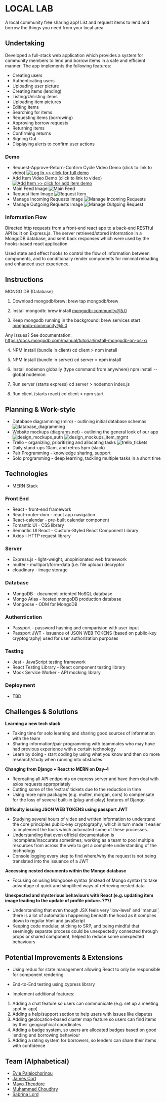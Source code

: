 # LOCAL LAB

A local community free sharing app!
List and request items to lend and borrow the things you need from your local area.

## Undertaking

Developed a full-stack web application which provides a system for community members to lend and borrow items in a safe and efficient manner. The app implements the following features:

* Creating users
* Authenticating users
* Uploading user picture
* Creating items (lending)
* Listing/Unlisting items
* Uploading item pictures
* Editing items
* Searching for items
* Requesting items (borrowing)
* Approving borrow requests
* Returning items
* Confirming returns
* Signing Out
* Displaying alerts to confirm user actions

### Demo

* Request-Approve-Return-Confirm Cycle Video Demo (click to link to video)
[![Log In >> click for full demo](./readmeAssets/app_login.png)](https://youtu.be/lnx5pY6V3Mo)
* Add Item Video Demo (click to link to video)
[![Add Item >> click for add item demo](./readmeAssets/app_lend_item.png)](https://youtu.be/1C_X4oAMfKM)
* Main Feed Image
![Main Feed](./readmeAssets/app_feed.png)
* Request Item Image
![Request Item](./readmeAssets/app_request_item.png)
* Manage Incoming Requests Image
![Manage Incoming Requests](./readmeAssets/app_manage_incoming_requests.png)
* Manage Outgoing Requests Image
![Manage Outgoing Request](./readmeAssets/app_manage_outgoing_requests.png)

### Information Flow

Directed http requests from a front-end react app to a back-end RESTful API built on Express.js. The server retrieved/stored information in a MongoDB database, and sent back responses which were used by the hooks-based react application.

Used state and effect hooks to control the flow of information between components, and to conditionally render components for minimal reloading and enhanced user experience.

## Instructions
MONGO DB (Database)
1.	Download mongodb/brew:
brew tap mongodb/brew

2.	Install mongodb:
brew install mongodb-community@5.0

3.	Keep mongodb running in the background:
brew services start mongodb-community@5.0

Any issues? See documentation:
https://docs.mongodb.com/manual/tutorial/install-mongodb-on-os-x/

4.	NPM Install (bundle in client)
cd client > npm install

5. NPM Install (bundle in server)
cd server > npm install

6. Install nodemon globally (type command from anywhere)
npm install --global nodemon

7. Run server (starts express)
cd server > nodemon index.js

8. Run client (starts react)
cd client > npm start 

## Planning & Work-style

* Database diagramming (miro) - outlining initial database schemas
![database_diagramming](./readmeAssets/database_diagramming.png)
* Website mockups (diagrams.net) - outlining the general look of our app
![design_mockups_auth](./readmeAssets/mockups_user_auth.png)
![design_mockups_item_mgmt](./readmeAssets/mockups_manage_items.png)
* Trello - organizing, prioritizing and allocating tasks
![trello_tickets](./readmeAssets/trello.png)
* Daily stand-ups 10am, and retros 5pm (slack)
* Pair Programming - knowledge sharing, support
* Solo programming - deep learning, tackling multiple tasks in a short time

## Technologies

* MERN Stack

### Front End

* React - front-end framework
* React-router-dom - react app navigation
* React-calendar - pre-built calendar component
* Fomantic UI - CSS library
* Semantic UI React - Custom-Styled React Component Library
* Axios - HTTP request library

### Server

* Express.js - light-weight, unopinionated web framework
* multer - multipart/form-data (i.e. file upload) decryptor
* cloudinary - image storage

### Database

* MongoDB - document-oriented NoSQL database
* Mongo Atlas - hosted mongoDB production database
* Mongoose - ODM for MongoDB

### Authentication

* Passport - password hashing and comparision with user input
* Passport JWT - issuance of JSON WEB TOKENS (based on public-key cryptography) used for user authorization purposes

### Testing

* Jest - JavaScript testing framework
* React Testing Library - React component testing library
* Mock Service Worker - API mocking library

### Deployment

* TBD

## Challenges & Solutions

**Learning a new tech stack**

* Taking time for solo learning and sharing good sources of information with the team
* Sharing information/pair programming with teammates who may have had previous experience with a certain technology
* Learn by doing - start coding by using what you know and then do more research/study when running into obstacles

**Changing from Django + React to MERN on Day-4**

* Recreating all API endpoints on express server and have them deal with axios requests appropriately
* Cutting some of the 'extras' tickets due to the reduction in time
* Using more npm packages (e.g. multer, morgan, cors) to compensate for the loss of several built-in (plug-and-play) features of Django

**Difficulty issuing JSON WEB TOKENS using passport JWT**

* Studying several hours of video and written information to understand the core principles public-key cryptography, which in turn made it easier to implement the tools which automated some of these processes.
* Understanding that even official documentation is incomplete/inaccurate sometimes; working as a team to pool multiple resources from across the web to get a complete understanding of the technology
* Console logging every step to find where/why the request is not being translated into the issuance of a JWT

**Accessing nested documents within the Mongo database**

* Focusing on using Mongoose syntax (instead of Mongo syntax) to take advantage of quick and simplified ways of retrieving nested data

**Unexpected and mysterious behaviours with React (e.g. updating item image leading to the update of profile picture..???)**

* Understanding that even though JSX feels very 'low-level' and 'manual', there is a lot of automation happening beneath the hood as it compiles down to regular html and javaScript
* Keeping code modular, sticking to SRP, and being mindful that seemingly separate process could be unexpectedly connected through props or shared component, helped to reduce some unexpected behaviours

## Potential Improvements & Extensions

* Using redux for state management allowing React to only be responsible for component rendering

* End-to-End testing using cypress library

* Implement additional features:

1. Adding a chat feature so users can communicate (e.g. set up a meeting spot in-app)
2. Adding a help/support section to help users with issues like disputes
3. Adding geolocation-based cluster map feature so users can find items by their geographical coordinates
4. Adding a badge system, so users are allocated badges based on good lending and borrowing behaviour
5. Adding a rating system for borrowers, so lenders can share their items with confidence

## Team (Alphabetical)

* [Evie Palaiochorinou](https://github.com/EviePalaiochorinou)
* [James Cort](https://github.com/j-cort)
* [Mayo Theodore](https://github.com/Mayo-Theodore)
* [Muhammad Choudhry](https://github.com/msc49)
* [Sabrina Lord](https://github.com/sabrinalord)
